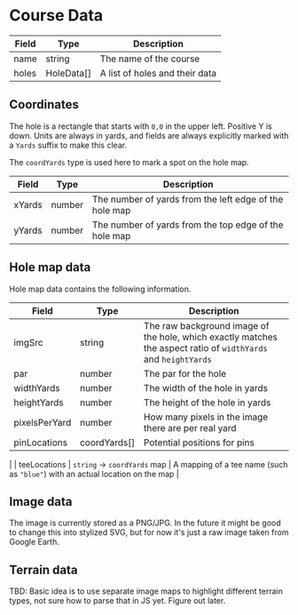 # Course Data

| Field | Type       | Description                    |
| ----- | ---------- | ------------------------------ |
| name  | string     | The name of the course         |
| holes | HoleData[] | A list of holes and their data |

## Coordinates

The hole is a rectangle that starts with `0,0` in the upper left. Positive Y is
down. Units are always in yards, and fields are always explicitly marked with a
`Yards` suffix to make this clear.

The `coordYards` type is used here to mark a spot on the hole map.

| Field  | Type   | Description                                            |
| ------ | ------ | ------------------------------------------------------ |
| xYards | number | The number of yards from the left edge of the hole map |
| yYards | number | The number of yards from the top edge of the hole map  |

## Hole map data

Hole map data contains the following information.

| Field         | Type         | Description                                                                                                    |
| ------------- | ------------ | -------------------------------------------------------------------------------------------------------------- |
| imgSrc        | string       | The raw background image of the hole, which exactly matches the aspect ratio of `widthYards` and `heightYards` |
| par           | number       | The par for the hole                                                                                           |
| widthYards    | number       | The width of the hole in yards                                                                                 |
| heightYards   | number       | The height of the hole in yards                                                                                |
| pixelsPerYard | number       | How many pixels in the image there are per real yard                                                           |
| pinLocations  | coordYards[] | Potential positions for pins                                                                                   |

|
| teeLocations | `string` -> `coordYards` map | A mapping of a tee name (such as `"blue"`) with an actual location on the map |

## Image data

The image is currently stored as a PNG/JPG. In the future it might be good to
change this into stylized SVG, but for now it's just a raw image taken from
Google Earth.

## Terrain data

TBD: Basic idea is to use separate image maps to highlight different terrain
types, not sure how to parse that in JS yet. Figure out later.
